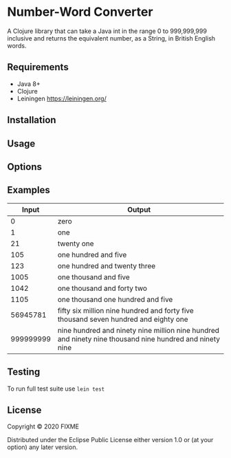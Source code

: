# Number-Word Converter

A Clojure library that can take a Java int in the range 0 to 999,999,999 inclusive and returns the equivalent number, 
as a String, in British English words.

## Requirements

- Java 8+
- Clojure
- Leiningen https://leiningen.org/

## Installation


## Usage


## Options


## Examples

| Input | Output |
|-------------|--------------|
| 0 | zero |
| 1 | one |
| 21 | twenty one |
| 105 | one hundred and five |
| 123 | one hundred and twenty three |
| 1005 | one thousand and five |
| 1042 | one thousand and forty two |
| 1105 | one thousand one hundred and five |
| 56945781 | fifty six million nine hundred and forty five thousand seven hundred and eighty one |
| 999999999 | nine hundred and ninety nine million nine hundred and ninety nine thousand nine hundred and ninety nine |

## Testing

To run full test suite use `lein test`

## License

Copyright © 2020 FIXME

Distributed under the Eclipse Public License either version 1.0 or (at
your option) any later version.
